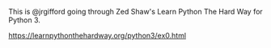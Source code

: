 This is @jrgifford going through
Zed Shaw's Learn Python The Hard Way for Python 3.

https://learnpythonthehardway.org/python3/ex0.html
